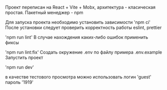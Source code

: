 Проект переписан на React + Vite + Mobx, архитектура - класическая простая. Пакетный менеджер - npm

Для запуска проекта необходимо установить зависимости
'npm ci'
После установки следует проверить корректность работы eslint, prettier

'npm run lint'
В случае нахождения каких-либо ошибок применить фиксы

'npm run lint:fix'
Создать окружение .env по файлу примера .env.example Запустить проект

'npm run dev'

в качестве тестового просмотра можно использовать 
логин 
'guest'
пароль
'1919'
